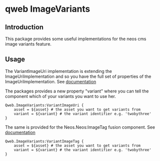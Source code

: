 # qweb ImageVariants

## Introduction

This package provides some useful implementations for the neos cms image variants feature.

## Usage

The VariantImageUri implementation is extending the ImageUriImplementation and so you have the full set of properties 
of the ImageUriImplementation. See [documentation](https://neos.readthedocs.io/en/stable/References/NeosFusionReference.html#neos-neos-imageuri)

The packages provides a new property "variant" where you can tell the component which of your variants you want to use her.

```
Qweb.ImageVariants:VariantImageUri {
    asset = ${asset} # the asset you want to get variants from
    variant = ${variant} # the variant identifier e.g. 'twobythree'
}
```

The same is provided for the Neos.Neos:ImageTag fusion component. See [documentation](https://neos.readthedocs.io/en/stable/References/NeosFusionReference.html#neos-neos-imagetag)

```
Qweb.ImageVariants:VariantImageTag {
    asset = ${asset} # the asset you want to get variants from
    variant = ${variant} # the variant identifier e.g. 'twobythree'
}
```